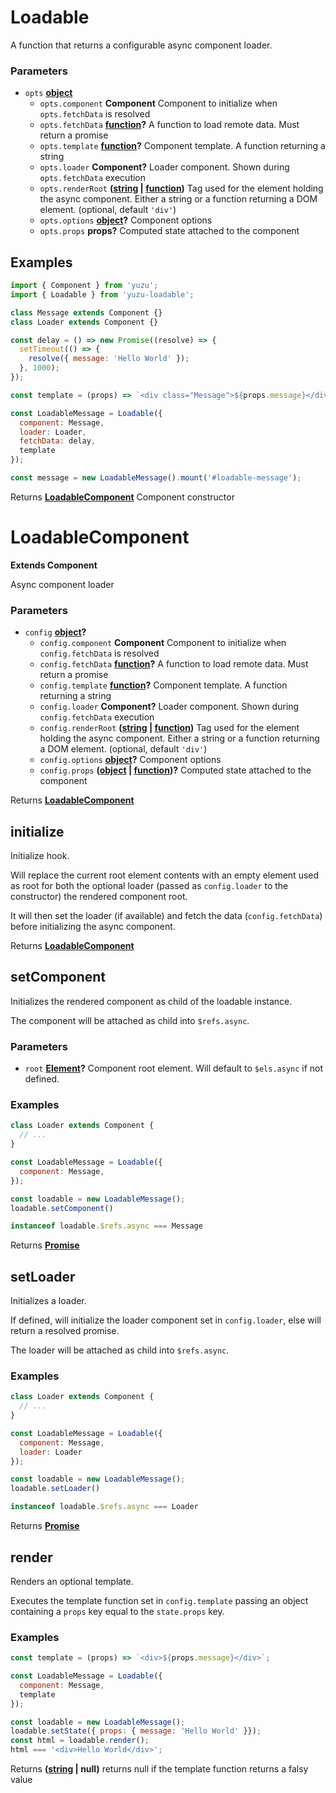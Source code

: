 <!-- Generated by documentation.js. Update this documentation by updating the source code. -->

# Loadable

A function that returns a configurable async component loader.

### Parameters

-   `opts` **[object][1]** 
    -   `opts.component` **Component** Component to initialize when `opts.fetchData` is resolved
    -   `opts.fetchData` **[function][2]?** A function to load remote data. Must return a promise
    -   `opts.template` **[function][2]?** Component template. A function returning a string
    -   `opts.loader` **Component?** Loader component. Shown during `opts.fetchData` execution
    -   `opts.renderRoot` **([string][3] \| [function][2])** Tag used for the element holding the async component. Either a string or a function returning a DOM element. (optional, default `'div'`)
    -   `opts.options` **[object][1]?** Component options
    -   `opts.props` **props?** Computed state attached to the component

## Examples

```javascript
import { Component } from 'yuzu';
import { Loadable } from 'yuzu-loadable';

class Message extends Component {}
class Loader extends Component {}

const delay = () => new Promise((resolve) => {
  setTimeout(() => {
    resolve({ message: 'Hello World' });
  }, 1000);
});

const template = (props) => `<div class="Message">${props.message}</div>`;

const LoadableMessage = Loadable({
  component: Message,
  loader: Loader,
  fetchData: delay,
  template
});

const message = new LoadableMessage().mount('#loadable-message');
```

Returns **[LoadableComponent][4]** Component constructor

# LoadableComponent

**Extends Component**

Async component loader

### Parameters

-   `config` **[object][1]?** 
    -   `config.component` **Component** Component to initialize when `config.fetchData` is resolved
    -   `config.fetchData` **[function][2]?** A function to load remote data. Must return a promise
    -   `config.template` **[function][2]?** Component template. A function returning a string
    -   `config.loader` **Component?** Loader component. Shown during `config.fetchData` execution
    -   `config.renderRoot` **([string][3] \| [function][2])** Tag used for the element holding the async component. Either a string or a function returning a DOM element. (optional, default `'div'`)
    -   `config.options` **[object][1]?** Component options
    -   `config.props` **([object][1] \| [function][2])?** Computed state attached to the component

Returns **[LoadableComponent][4]** 

## initialize

Initialize hook.

Will replace the current root element contents with an empty element used as root for both the optional loader (passed as `config.loader` to the constructor)
the rendered component root.

It will then set the loader (if available) and fetch the data (`config.fetchData`) before initializing the async component.

Returns **[LoadableComponent][4]** 

## setComponent

Initializes the rendered component as child of the loadable instance.

The component will be attached as child into `$refs.async`.

### Parameters

-   `root` **[Element][5]?** Component root element. Will default to `$els.async` if not defined.

### Examples

```javascript
class Loader extends Component {
  // ...
}

const LoadableMessage = Loadable({
  component: Message,
});

const loadable = new LoadableMessage();
loadable.setComponent()

instanceof loadable.$refs.async === Message
```

Returns **[Promise][6]** 

## setLoader

Initializes a loader.

If defined, will initialize the loader component set in `config.loader`,
else will return a resolved promise.

The loader will be attached as child into `$refs.async`.

### Examples

```javascript
class Loader extends Component {
  // ...
}

const LoadableMessage = Loadable({
  component: Message,
  loader: Loader
});

const loadable = new LoadableMessage();
loadable.setLoader()

instanceof loadable.$refs.async === Loader
```

Returns **[Promise][6]** 

## render

Renders an optional template.

Executes the template function set in `config.template` passing an object containing a `props`
key equal to the `state.props` key.

### Examples

```javascript
const template = (props) => `<div>${props.message}</div>`;

const LoadableMessage = Loadable({
  component: Message,
  template
});

const loadable = new LoadableMessage();
loadable.setState({ props: { message: 'Hello World' }});
const html = loadable.render();
html === '<div>Hello World</div>';
```

Returns **([string][3] | null)** returns null if the template function returns a falsy value

[1]: https://developer.mozilla.org/docs/Web/JavaScript/Reference/Global_Objects/Object

[2]: https://developer.mozilla.org/docs/Web/JavaScript/Reference/Statements/function

[3]: https://developer.mozilla.org/docs/Web/JavaScript/Reference/Global_Objects/String

[4]: #loadablecomponent

[5]: https://developer.mozilla.org/docs/Web/API/Element

[6]: https://developer.mozilla.org/docs/Web/JavaScript/Reference/Global_Objects/Promise
